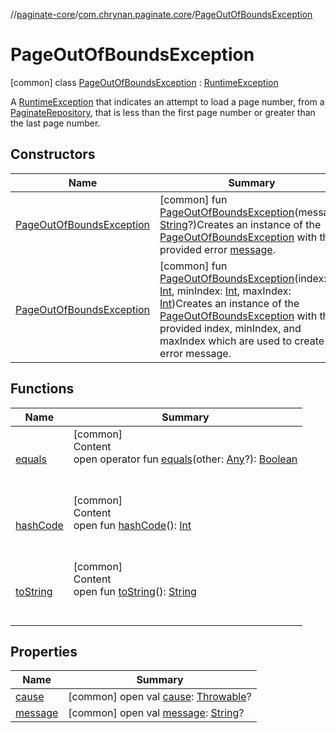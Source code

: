 //[paginate-core](../../index.md)/[com.chrynan.paginate.core](../index.md)/[PageOutOfBoundsException](index.md)



# PageOutOfBoundsException  
 [common] class [PageOutOfBoundsException](index.md) : [RuntimeException](https://kotlinlang.org/api/latest/jvm/stdlib/kotlin/-runtime-exception/index.html)

A [RuntimeException](https://kotlinlang.org/api/latest/jvm/stdlib/kotlin/-runtime-exception/index.html) that indicates an attempt to load a page number, from a [PaginateRepository](../-paginate-repository/index.md), that is less than the first page number or greater than the last page number.

   


## Constructors  
  
|  Name|  Summary| 
|---|---|
| <a name="com.chrynan.paginate.core/PageOutOfBoundsException/PageOutOfBoundsException/#kotlin.String?/PointingToDeclaration/"></a>[PageOutOfBoundsException](-page-out-of-bounds-exception.md)| <a name="com.chrynan.paginate.core/PageOutOfBoundsException/PageOutOfBoundsException/#kotlin.String?/PointingToDeclaration/"></a> [common] fun [PageOutOfBoundsException](-page-out-of-bounds-exception.md)(message: [String](https://kotlinlang.org/api/latest/jvm/stdlib/kotlin/-string/index.html)?)Creates an instance of the [PageOutOfBoundsException](index.md) with the provided error [message](index.md#%5Bcom.chrynan.paginate.core%2FPageOutOfBoundsException%2Fmessage%2F%23%2FPointingToDeclaration%2F%5D%2FProperties%2F-785684615).   <br>
| <a name="com.chrynan.paginate.core/PageOutOfBoundsException/PageOutOfBoundsException/#kotlin.Int#kotlin.Int#kotlin.Int/PointingToDeclaration/"></a>[PageOutOfBoundsException](-page-out-of-bounds-exception.md)| <a name="com.chrynan.paginate.core/PageOutOfBoundsException/PageOutOfBoundsException/#kotlin.Int#kotlin.Int#kotlin.Int/PointingToDeclaration/"></a> [common] fun [PageOutOfBoundsException](-page-out-of-bounds-exception.md)(index: [Int](https://kotlinlang.org/api/latest/jvm/stdlib/kotlin/-int/index.html), minIndex: [Int](https://kotlinlang.org/api/latest/jvm/stdlib/kotlin/-int/index.html), maxIndex: [Int](https://kotlinlang.org/api/latest/jvm/stdlib/kotlin/-int/index.html))Creates an instance of the [PageOutOfBoundsException](index.md) with the provided index, minIndex, and maxIndex which are used to create an error message.   <br>


## Functions  
  
|  Name|  Summary| 
|---|---|
| <a name="kotlin/Any/equals/#kotlin.Any?/PointingToDeclaration/"></a>[equals](../-paginate-repository/-companion/index.md#%5Bkotlin%2FAny%2Fequals%2F%23kotlin.Any%3F%2FPointingToDeclaration%2F%5D%2FFunctions%2F-785684615)| <a name="kotlin/Any/equals/#kotlin.Any?/PointingToDeclaration/"></a>[common]  <br>Content  <br>open operator fun [equals](../-paginate-repository/-companion/index.md#%5Bkotlin%2FAny%2Fequals%2F%23kotlin.Any%3F%2FPointingToDeclaration%2F%5D%2FFunctions%2F-785684615)(other: [Any](https://kotlinlang.org/api/latest/jvm/stdlib/kotlin/-any/index.html)?): [Boolean](https://kotlinlang.org/api/latest/jvm/stdlib/kotlin/-boolean/index.html)  <br><br><br>
| <a name="kotlin/Any/hashCode/#/PointingToDeclaration/"></a>[hashCode](../-paginate-repository/-companion/index.md#%5Bkotlin%2FAny%2FhashCode%2F%23%2FPointingToDeclaration%2F%5D%2FFunctions%2F-785684615)| <a name="kotlin/Any/hashCode/#/PointingToDeclaration/"></a>[common]  <br>Content  <br>open fun [hashCode](../-paginate-repository/-companion/index.md#%5Bkotlin%2FAny%2FhashCode%2F%23%2FPointingToDeclaration%2F%5D%2FFunctions%2F-785684615)(): [Int](https://kotlinlang.org/api/latest/jvm/stdlib/kotlin/-int/index.html)  <br><br><br>
| <a name="kotlin/Any/toString/#/PointingToDeclaration/"></a>[toString](../-paginate-repository/-companion/index.md#%5Bkotlin%2FAny%2FtoString%2F%23%2FPointingToDeclaration%2F%5D%2FFunctions%2F-785684615)| <a name="kotlin/Any/toString/#/PointingToDeclaration/"></a>[common]  <br>Content  <br>open fun [toString](../-paginate-repository/-companion/index.md#%5Bkotlin%2FAny%2FtoString%2F%23%2FPointingToDeclaration%2F%5D%2FFunctions%2F-785684615)(): [String](https://kotlinlang.org/api/latest/jvm/stdlib/kotlin/-string/index.html)  <br><br><br>


## Properties  
  
|  Name|  Summary| 
|---|---|
| <a name="com.chrynan.paginate.core/PageOutOfBoundsException/cause/#/PointingToDeclaration/"></a>[cause](index.md#%5Bcom.chrynan.paginate.core%2FPageOutOfBoundsException%2Fcause%2F%23%2FPointingToDeclaration%2F%5D%2FProperties%2F-785684615)| <a name="com.chrynan.paginate.core/PageOutOfBoundsException/cause/#/PointingToDeclaration/"></a> [common] open val [cause](index.md#%5Bcom.chrynan.paginate.core%2FPageOutOfBoundsException%2Fcause%2F%23%2FPointingToDeclaration%2F%5D%2FProperties%2F-785684615): [Throwable](https://kotlinlang.org/api/latest/jvm/stdlib/kotlin/-throwable/index.html)?   <br>
| <a name="com.chrynan.paginate.core/PageOutOfBoundsException/message/#/PointingToDeclaration/"></a>[message](index.md#%5Bcom.chrynan.paginate.core%2FPageOutOfBoundsException%2Fmessage%2F%23%2FPointingToDeclaration%2F%5D%2FProperties%2F-785684615)| <a name="com.chrynan.paginate.core/PageOutOfBoundsException/message/#/PointingToDeclaration/"></a> [common] open val [message](index.md#%5Bcom.chrynan.paginate.core%2FPageOutOfBoundsException%2Fmessage%2F%23%2FPointingToDeclaration%2F%5D%2FProperties%2F-785684615): [String](https://kotlinlang.org/api/latest/jvm/stdlib/kotlin/-string/index.html)?   <br>

